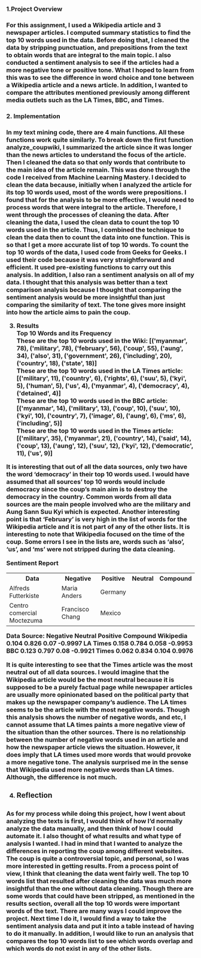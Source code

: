  <h3>1.Project Overview<h3>
For this assignment, I used a Wikipedia article and 3 newspaper articles. I computed summary statistics to find the top 10 words used in the data. Before doing that, I cleaned the data by stripping punctuation, and prepositions from the text to obtain words that are integral to the main topic. I also conducted a sentiment analysis to see if the articles had a more negative tone or positive tone. What I hoped to learn from this was to see the difference in word choice and tone between a Wikipedia article and a news article. In addition, I wanted to compare the attributes mentioned previously among different media outlets such as the LA Times, BBC, and Times.


<h3>2. Implementation<h3>
In my text mining code, there are 4 main functions. All these functions work quite similarly. To break down the first function analyze_coupwiki, I summarized the article since it was longer than the news articles to understand the focus of the article. Then I cleaned the data so that only words that contribute to the main idea of the article remain. This was done through the code I received from Machine Learning Mastery. I decided to clean the data because, initially when I analyzed the article for its top 10 words used, most of the words were prepositions. I found that for the analysis to be more effective, I would need to process words that were integral to the article. Therefore, I went through the processes of cleaning the data. After cleaning the data, I used the clean data to count the top 10 words used in the article. Thus, I combined the technique to clean the data then to count the data into one function. This is so that I get a more accurate list of top 10 words. To count the top 10 words of the data, I used code from Geeks for Geeks. I used their code because it was very straightforward and efficient. It used pre-existing functions to carry out this analysis. 
In addition, I also ran a sentiment analysis on all of my data. I thought that this analysis was better than a text comparison analysis because I thought that comparing the sentiment analysis would be more insightful than just comparing the similarity of text. The tone gives more insight into how the article aims to pain the coup. 

3. Results </br>
Top 10 Words and its Frequency </br>
These are the top 10 words used in the Wiki: [('myanmar', 78), ('military', 78), ('february', 56), ('coup', 55), ('aung', 34), ('also', 31), ('government', 26), ('including', 20), ('country', 18), ('state', 18)]</br>
These are the top 10 words used in the LA Times article: [('military', 11), ('country', 6), ('rights', 6), ('suu', 5), ('kyi', 5), ('human', 5), ('us', 4), ('myanmar', 4), ('democracy', 4), ('detained', 4)]</br>
These are the top 10 words used in the BBC article: [('myanmar', 14), ('military', 13), ('coup', 10), ('suu', 10), ('kyi', 10), ('country', 7), ('image', 6), ('aung', 6), ('ms', 6), ('including', 5)]</br>
These are the top 10 words used in the Times article: [('military', 35), ('myanmar', 21), ('country', 14), ('said', 14), ('coup', 13), ('aung', 12), ('suu', 12), ('kyi', 12), ('democratic', 11), ('us', 9)]</br>

It is interesting that out of all the data sources, only two have the word ‘democracy’ in their top 10 words used. I would have assumed that all sources’ top 10 words would include democracy since the coup’s main aim is to destroy the democracy in the country. Common words from all data sources are the main people involved who are the military and Aung Sann Suu Kyi which is expected. Another interesting point is that ‘February’ is very high in the list of words for the Wikipedia article and it is not part of any of the other lists. It is interesting to note that Wikipedia focused on the time of the coup. Some errors I see in the lists are, words such as ‘also’, ‘us’, and ‘ms’ were not stripped during the data cleaning.</br>

Sentiment Report
<table>
  <tr>
    <th>Data</th>
    <th>Negative</th>
    <th>Positive</th>
    <th>Neutral</th>
    <th>Compound</th>
  </tr>
  <tr>
    <td>Alfreds Futterkiste</td>
    <td>Maria Anders</td>
    <td>Germany</td>
  </tr>
  <tr>
    <td>Centro comercial Moctezuma</td>
    <td>Francisco Chang</td>
    <td>Mexico</td>
  </tr>
</table>
Data Source:
Negative
Neutral
Positive
Compound
Wikipedia 
0.104
0.826
0.07
-0.9997
LA Times
0.158
0.784
0.058
-0.9953
BBC
0.123
0.797
0.08
-0.9921
Times
0.062
0.834
0.104
0.9976

 
It is quite interesting to see that the Times article was the most neutral out of all data sources. I would imagine that the Wikipedia article would be the most neutral because it is supposed to be a purely factual page while newspaper articles are usually more opinionated based on the political party that makes up the newspaper company’s audience. The LA times seems to be the article with the most negative words. Though this analysis shows the number of negative words, and etc, I cannot assume that LA times paints a more negative view of the situation than the other sources. There is no relationship between the number of negative words used in an article and how the newspaper article views the situation. However, it does imply that LA times used more words that would provoke a more negative tone. The analysis surprised me in the sense that Wikipedia used more negative words than LA times. Although, the difference is not much.</br>


4. <h3>Reflection<h3>
As for my process while doing this project, how I went about analyzing the texts is first, I would think of how I’d normally analyze the data manually, and then think of how I could automate it. I also thought of what results and what type of analysis I wanted. I had in mind that I wanted to analyze the differences in reporting the coup among different websites. The coup is quite a controversial topic, and personal, so I was more interested in getting results. From a process point of view, I think that cleaning the data went fairly well. The top 10 words list that resulted after cleaning the data was much more insightful than the one without data cleaning. Though there are some words that could have been stripped, as mentioned in the results section, overall all the top 10 words were important words of the text. There are many ways I could improve the project. Next time I do it, I would find a way to take the sentiment analysis data and put it into a table instead of having to do it manually. In addition, I would like to run an analysis that compares the top 10 words list to see which words overlap and which words do not exist in any of the other lists.
 

